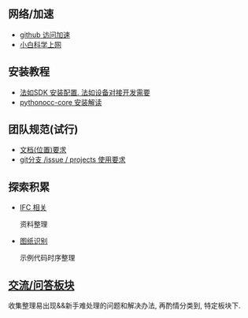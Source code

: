 ## 网络/加速

- [github 访问加速](https://github.com/orgs/iblofcqu/discussions/13)
- [小白科学上网](https://github.com/orgs/iblofcqu/discussions/5)

## 安装教程

- [法如SDK 安装配置. 法如设备对接开发需要](https://github.com/orgs/iblofcqu/discussions/11)
- [pythonocc-core 安装解读](https://github.com/orgs/iblofcqu/discussions/7)

## 团队规范(试行)

- [文档(位置)要求](https://github.com/orgs/iblofcqu/discussions/12)
- [git分支 /issue / projects 使用要求](https://github.com/orgs/iblofcqu/discussions/10)

## 探索积累

- [IFC 相关](https://github.com/orgs/iblofcqu/discussions/1)

  资料整理

- [图纸识别](https://github.com/iblofcqu/tutorial-identify-drawing)

  示例代码时序整理

## [交流/问答板块](https://github.com/orgs/iblofcqu/discussions/categories/q-a)

收集整理易出现&&新手难处理的问题和解决办法, 再酌情分类到, 特定板块下.

